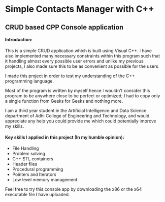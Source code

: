 # Simple Contacts Manager with C++
## CRUD based CPP Console application

#### Introduction:
This is a simple CRUD application which is built using Visual C++. I have also implemented many necessary constraints within this program such that it handling almost every possible user errors and unlike my previous projects, I also made sure this to be as convenient as possible for the users.

I made this project in order to test my understanding of the C++ programming language.

Most of the program is written by myself hence I wouldn't consider this program to be anywhere close to be perfect or optimized; I had to copy only a single function from Geeks for Geeks and nothing more.

I am a third year student in the Artificial Intelligence and Data Science department of Adhi College of Engineering and Technology, and would appreciate any help you could provide me which could potentially improve my skills.

#### Key skills I applied in this project (In my humble opinion):
- File Handling
- Problem solving
- C++ STL containers
- Header files
- Procedural programming
- Pointers and Iterators
- Low level memory management

Feel free to try this console app by downloading the x86 or the x64 executable file I have uploaded.
